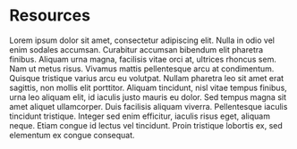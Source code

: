 # Resources

Lorem ipsum dolor sit amet, consectetur adipiscing elit. Nulla in odio vel enim sodales accumsan. Curabitur accumsan bibendum elit pharetra finibus. Aliquam urna magna, facilisis vitae orci at, ultrices rhoncus sem. Nam ut metus risus. Vivamus mattis pellentesque arcu at condimentum. Quisque tristique varius arcu eu volutpat. Nullam pharetra leo sit amet erat sagittis, non mollis elit porttitor. Aliquam tincidunt, nisl vitae tempus finibus, urna leo aliquam elit, id iaculis justo mauris eu dolor. Sed tempus magna sit amet aliquet ullamcorper. Duis facilisis aliquam viverra. Pellentesque iaculis tincidunt tristique. Integer sed enim efficitur, iaculis risus eget, aliquam neque. Etiam congue id lectus vel tincidunt. Proin tristique lobortis ex, sed elementum ex congue consequat.